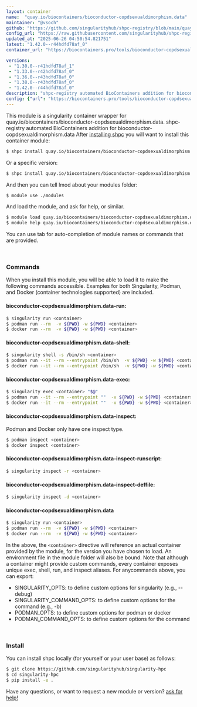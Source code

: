 ```yaml
---
layout: container
name:  "quay.io/biocontainers/bioconductor-copdsexualdimorphism.data"
maintainer: "@vsoch"
github: "https://github.com/singularityhub/shpc-registry/blob/main/quay.io/biocontainers/bioconductor-copdsexualdimorphism.data/container.yaml"
config_url: "https://raw.githubusercontent.com/singularityhub/shpc-registry/main/quay.io/biocontainers/bioconductor-copdsexualdimorphism.data/container.yaml"
updated_at: "2025-06-26 04:50:54.821751"
latest: "1.42.0--r44hdfd78af_0"
container_url: "https://biocontainers.pro/tools/bioconductor-copdsexualdimorphism.data"

versions:
 - "1.30.0--r41hdfd78af_1"
 - "1.33.0--r42hdfd78af_0"
 - "1.36.0--r43hdfd78af_0"
 - "1.38.0--r43hdfd78af_0"
 - "1.42.0--r44hdfd78af_0"
description: "shpc-registry automated BioContainers addition for bioconductor-copdsexualdimorphism.data"
config: {"url": "https://biocontainers.pro/tools/bioconductor-copdsexualdimorphism.data", "maintainer": "@vsoch", "description": "shpc-registry automated BioContainers addition for bioconductor-copdsexualdimorphism.data", "latest": {"1.42.0--r44hdfd78af_0": "sha256:ace7e4cf3ee2872f6c0c64902770c0d198859974554401e1b6f996f22c199801"}, "tags": {"1.30.0--r41hdfd78af_1": "sha256:8dae0cf09b7edc153098992d48f5ad975d5742ac871d03c21f034c357d4ffb5c", "1.33.0--r42hdfd78af_0": "sha256:deb3187a240732b915da720bf5b12ba2c01f77409c64b9e19836ea7741da4ff6", "1.36.0--r43hdfd78af_0": "sha256:ca0bd14541b42291a7f82c891a20f51faac86b6f2cb8a436c09ef6a78ba9e435", "1.38.0--r43hdfd78af_0": "sha256:c392c7290fa194a703b08ea97de35150ac822a556c56dcc7c6231d7945dcbce7", "1.42.0--r44hdfd78af_0": "sha256:ace7e4cf3ee2872f6c0c64902770c0d198859974554401e1b6f996f22c199801"}, "docker": "quay.io/biocontainers/bioconductor-copdsexualdimorphism.data"}
---
```


This module is a singularity container wrapper for quay.io/biocontainers/bioconductor-copdsexualdimorphism.data.
shpc-registry automated BioContainers addition for bioconductor-copdsexualdimorphism.data
After [installing shpc](#install) you will want to install this container module:


```bash
$ shpc install quay.io/biocontainers/bioconductor-copdsexualdimorphism.data
```

Or a specific version:

```bash
$ shpc install quay.io/biocontainers/bioconductor-copdsexualdimorphism.data:1.42.0--r44hdfd78af_0
```

And then you can tell lmod about your modules folder:

```bash
$ module use ./modules
```

And load the module, and ask for help, or similar.

```bash
$ module load quay.io/biocontainers/bioconductor-copdsexualdimorphism.data/1.42.0--r44hdfd78af_0
$ module help quay.io/biocontainers/bioconductor-copdsexualdimorphism.data/1.42.0--r44hdfd78af_0
```

You can use tab for auto-completion of module names or commands that are provided.

<br>

### Commands

When you install this module, you will be able to load it to make the following commands accessible.
Examples for both Singularity, Podman, and Docker (container technologies supported) are included.

#### bioconductor-copdsexualdimorphism.data-run:

```bash
$ singularity run <container>
$ podman run --rm  -v ${PWD} -w ${PWD} <container>
$ docker run --rm  -v ${PWD} -w ${PWD} <container>
```

#### bioconductor-copdsexualdimorphism.data-shell:

```bash
$ singularity shell -s /bin/sh <container>
$ podman run --it --rm --entrypoint /bin/sh  -v ${PWD} -w ${PWD} <container>
$ docker run --it --rm --entrypoint /bin/sh  -v ${PWD} -w ${PWD} <container>
```

#### bioconductor-copdsexualdimorphism.data-exec:

```bash
$ singularity exec <container> "$@"
$ podman run --it --rm --entrypoint ""  -v ${PWD} -w ${PWD} <container> "$@"
$ docker run --it --rm --entrypoint ""  -v ${PWD} -w ${PWD} <container> "$@"
```

#### bioconductor-copdsexualdimorphism.data-inspect:

Podman and Docker only have one inspect type.

```bash
$ podman inspect <container>
$ docker inspect <container>
```

#### bioconductor-copdsexualdimorphism.data-inspect-runscript:

```bash
$ singularity inspect -r <container>
```

#### bioconductor-copdsexualdimorphism.data-inspect-deffile:

```bash
$ singularity inspect -d <container>
```



#### bioconductor-copdsexualdimorphism.data

```bash
$ singularity run <container>
$ podman run --rm  -v ${PWD} -w ${PWD} <container>
$ docker run --rm  -v ${PWD} -w ${PWD} <container>
```


In the above, the `<container>` directive will reference an actual container provided
by the module, for the version you have chosen to load. An environment file in the
module folder will also be bound. Note that although a container
might provide custom commands, every container exposes unique exec, shell, run, and
inspect aliases. For anycommands above, you can export:

 - SINGULARITY_OPTS: to define custom options for singularity (e.g., --debug)
 - SINGULARITY_COMMAND_OPTS: to define custom options for the command (e.g., -b)
 - PODMAN_OPTS: to define custom options for podman or docker
 - PODMAN_COMMAND_OPTS: to define custom options for the command

<br>

### Install

You can install shpc locally (for yourself or your user base) as follows:

```bash
$ git clone https://github.com/singularityhub/singularity-hpc
$ cd singularity-hpc
$ pip install -e .
```

Have any questions, or want to request a new module or version? [ask for help!](https://github.com/singularityhub/singularity-hpc/issues)